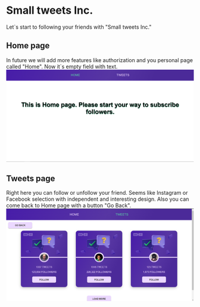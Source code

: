 # Small tweets Inc.

Let`s start to following your friends with "Small tweets Inc."

## Home page

In future we will add more features like authorization and you personal page
called "Home". Now it`s empty field with text.
![Home page](./assets/screenshot_1.png)

## Tweets page

Right here you can follow or unfollow your friend. Seems like Instagram or
Facebook selection with independent and interesting design. Also you can come
back to Home page with a button "Go Back".
![Tweets page](./assets/screenshot_2.png)
